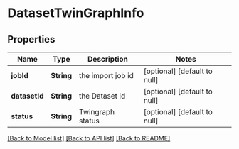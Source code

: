 # DatasetTwinGraphInfo
## Properties

| Name | Type | Description | Notes |
|------------ | ------------- | ------------- | -------------|
| **jobId** | **String** | the import job id | [optional] [default to null] |
| **datasetId** | **String** | the Dataset id | [optional] [default to null] |
| **status** | **String** | Twingraph status | [optional] [default to null] |

[[Back to Model list]](../README.md#documentation-for-models) [[Back to API list]](../README.md#documentation-for-api-endpoints) [[Back to README]](../README.md)

